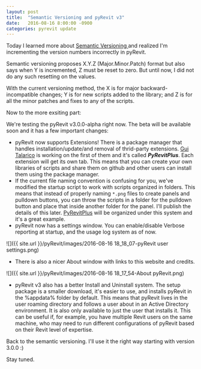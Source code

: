 ```yaml
---
layout: post
title:  "Semantic Versioning and pyRevit v3"
date:   2016-08-16 8:00:00 -0900
categories: pyrevit update
---
```



Today I learned more about [Semantic Versioning ](http://semver.org) and realized I'm incrementing the version numbers incorrectly in pyRevit.

Semantic versioning proposes X.Y.Z (Major.Minor.Patch) format but also says when Y is incremented, Z must be reset to zero. But until now, I did not do any such resetting on the values.

With the current versioning method, the X is for major backward-incompatible changes; Y is for new scripts added to the library; and Z is for all the minor patches and fixes to any of the scripts.

Now to the more exsiting part:

We're testing the pyRevit v3.0.0-alpha right now. The beta will be available soon and it has a few important changes:

- pyRevit now supports Extensions! There is a package manager that handles installation/update/and removal of thrid-party extensions. [Gui Talarico]() is working on the first of them and it's called ***PyRevitPlus***. Each extension will get its own tab. This means that you can create your own libraries of scripts and share them on github and other users can install them using the package manager.
- If the current file naming convention is confusing for you, we've modified the startup script to work with scripts organized in folders. This means that instead of properly naming `*.png` files to create panels and pulldown buttons, you can throw the scripts in a folder for the pulldown button and place that inside another folder for the panel. I'll publish the details of this later. [PyRevitPlus]() will be organized under this system and it's a great example.
- pyRevit now has a settings window. You can enable/disable Verbose reporting at startup, and the usage log system as of now.

![]({{ site.url }}/pyRevit/images/2016-08-16 18_18_07-pyRevit user settings.png)

- There is also a nicer About window with links to this website and credits.

![]({{ site.url }}/pyRevit/images/2016-08-16 18_17_54-About pyRevit.png)

- pyRevit v3 also has a better Install and Uninstall system. The setup package is a smaller download, it's easier to use, and installs pyRevit in the %appdata% folder by default. This means that pyRevit lives in the user roaming directory and follows a user about in an Active Directory environment. It is also only available to just the user that installs it. This can be useful if, for example, you have multiple Revit users on the same machine, who may need to run different configurations of pyRevit based on their Revit level of expertise.


Back to the semantic versioning. I'll use it the right way starting with version 3.0.0 :)

Stay tuned.